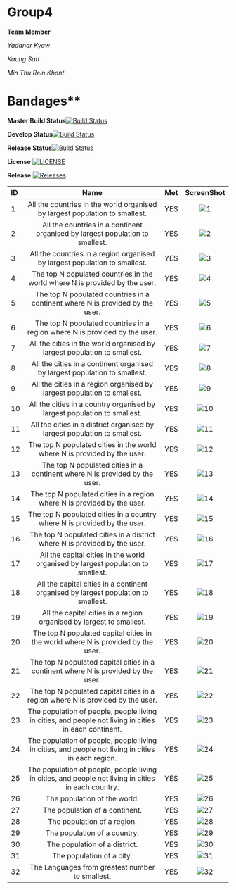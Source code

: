 # Group4
**Team Member**

*Yadanar Kyaw*

*Kaung Satt*

*Min Thu Rein Khant*

Bandages**
=

**Master Build Status**[![Build Status](https://travis-ci.org/40478641/Group4.svg?branch=master)](https://travis-ci.org/40478641/Group4)
 
**Develop Status**[![Build Status](https://travis-ci.org/40478641/Group4.svg?branch=develop)](https://travis-ci.org/40478641/Group4)

**Release Status**[![Build Status](https://travis-ci.org/40478641/Group4.svg?branch=release)](https://travis-ci.org/40478641/Group4)

**License** [![LICENSE](https://img.shields.io/github/license/40478641/sem.svg?style=flat-square)](https://github.com/40478641/sem/blob/master/LICENSE)

**Release** [![Releases](https://img.shields.io/github/release/40478641/sem/all.svg?style=flat-square)](https://github.com/40478641/sem/releases)

| ID             |                                           Name                                                  | Met  | ScreenShot  | 
| :------------- |                                       :----------:                                               |:----: | :-----------:|
|  1  |  All the countries in the world organised by largest population to smallest.                                | YES  |  ![1](./Image/1084610.jpg)  |
|  2  |  All the countries in a continent organised by largest population to smallest.                              | YES  |  ![2](./Image/.png) | 
|  3  |  All the countries in a region organised by largest population to smallest.                                 | YES  |  ![3](./Image/.png) | 
|  4  |  The top N populated countries in the world where N is provided by the user.                                | YES  |  ![4](./Image/.png) | 
|  5  |  The top N populated countries in a continent where N is provided by the user.                              | YES  |  ![5](./Image/.png) | 
|  6  |  The top N populated countries in a region where N is provided by the user.                                 | YES  |  ![6](./Image/.png) | 
|  7  |  All the cities in the world organised by largest population to smallest.                                   | YES  |  ![7](./Image/.png) | 
|  8  |  All the cities in a continent organised by largest population to smallest.                                 | YES  |  ![8](./Image/.png) | 
|  9  |  All the cities in a region organised by largest population to smallest.                                    | YES  |  ![9](./Image/.png) | 
|  10 |  All the cities in a country organised by largest population to smallest.                                   | YES  |  ![10](./Image/.png) | 
|  11 |  All the cities in a district organised by largest population to smallest.                                  | YES  |  ![11](./Image/.png) | 
|  12 |  The top N populated cities in the world where N is provided by the user.                                   | YES  |  ![12](./Image/.png) | 
|  13 |  The top N populated cities in a continent where N is provided by the user.                                 | YES  |  ![13](./Image/.png) | 
|  14 |  The top N populated cities in a region where N is provided by the user.                                    | YES  |  ![14](./Image/.png) | 
|  15 |  The top N populated cities in a country where N is provided by the user.                                   | YES  |  ![15](./Image/.png) | 
|  16 |  The top N populated cities in a district where N is provided by the user.                                  | YES  |  ![16](./Image/.png) | 
|  17 |  All the capital cities in the world organised by largest population to smallest.                           | YES  |  ![17](./Image/.png) | 
|  18 |  All the capital cities in a continent organised by largest population to smallest.                         | YES  |  ![18](./Image/.png) | 
|  19 |  All the capital cities in a region organised by largest to smallest.                                       | YES  |  ![19](./Image/.png) | 
|  20 |  The top N populated capital cities in the world where N is provided by the user.                           | YES  |  ![20](./Image/.png) | 
|  21 |  The top N populated capital cities in a continent where N is provided by the user.                         | YES  |  ![21](./Image/.png) | 
|  22 |  The top N populated capital cities in a region where N is provided by the user.                            | YES  |  ![22](./Image/.png) | 
|  23 |  The population of people, people living in cities, and people not living in cities in each continent.      | YES  |  ![23](./Image/.png) | 
|  24 |  The population of people, people living in cities, and people not living in cities in each region.         | YES  |  ![24](./Image/.png) | 
|  25 |  The population of people, people living in cities, and people not living in cities in each country.        | YES  |  ![25](./Image/.png) | 
|  26 |  The population of the world.                                                                               | YES  |  ![26](./Image/.png) |
|  27 |  The population of a continent.                                                                             | YES  |  ![27](./Image/.png) | 
|  28 |  The population of a region.                                                                                | YES  |  ![28](./Image/.png) | 
|  29 |  The population of a country.                                                                               | YES  |  ![29](./Image/.png) | 
|  30 |  The population of a district.                                                                              | YES  |  ![30](./Image/.png) | 
|  31 |  The population of a city.                                                                                  | YES  |  ![31](./Image/.png) | 
|  32 |  The Languages from greatest number to smallest.                                                            | YES  |  ![32](./Image/.png) | 
